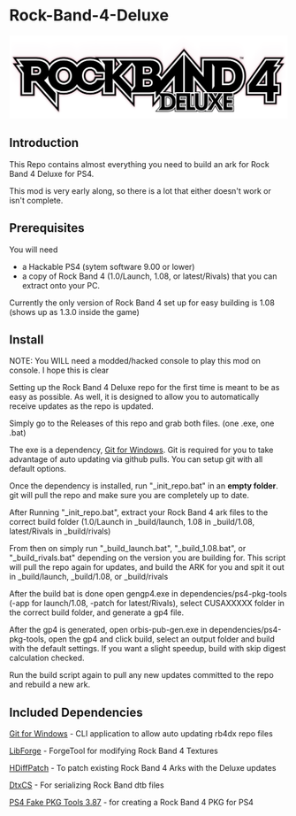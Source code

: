 # Rock-Band-4-Deluxe

![Header Image](dependencies/header.png)

## Introduction

This Repo contains almost everything you need to build an ark for Rock Band 4 Deluxe for PS4.

This mod is very early along, so there is a lot that either doesn't work or isn't complete.

## Prerequisites

You will need

- a Hackable PS4 (sytem software 9.00 or lower)
- a copy of Rock Band 4 (1.0/Launch, 1.08, or latest/Rivals) that you can extract onto your PC.

Currently the only version of Rock Band 4 set up for easy building is 1.08 (shows up as 1.3.0 inside the game)

## Install

NOTE: You WILL need a modded/hacked console to play this mod on console. I hope this is clear

Setting up the Rock Band 4 Deluxe repo for the first time is meant to be as easy as possible.
As well, it is designed to allow you to automatically receive updates as the repo is updated.

Simply go to the Releases of this repo and grab both files. (one .exe, one .bat)

The exe is a dependency, [Git for Windows](https://gitforwindows.org/).
Git is required for you to take advantage of auto updating via github pulls.
You can setup git with all default options.

Once the dependency is installed, run "_init_repo.bat" in an **empty folder**. git will pull the repo and make sure you are completely up to date.

After Running "_init_repo.bat", extract your Rock Band 4 ark files to the correct build folder (1.0/Launch in _build/launch, 1.08 in _build/1.08, latest/Rivals in _build/rivals)

From then on simply run "_build_launch.bat", "_build_1.08.bat", or "_build_rivals.bat" depending on the version you are building for. This script will pull the repo again for updates, and build the ARK for you and spit it out in _build/launch, _build/1.08, or _build/rivals

After the build bat is done open gengp4.exe in dependencies/ps4-pkg-tools (-app for launch/1.08, -patch for latest/Rivals), select CUSAXXXXX folder in the correct build folder, and generate a gp4 file.

After the gp4 is generated, open orbis-pub-gen.exe in dependencies/ps4-pkg-tools, open the gp4 and click build, select an output folder and build with the default settings. If you want a slight speedup, build with skip digest calculation checked.

Run the build script again to pull any new updates committed to the repo and rebuild a new ark.

## Included Dependencies

[Git for Windows](https://gitforwindows.org/) - CLI application to allow auto updating rb4dx repo files

[LibForge](https://github.com/mtolly/LibForge) - ForgeTool for modifying Rock Band 4 Textures

[HDiffPatch](https://github.com/sisong/HDiffPatch) - To patch existing Rock Band 4 Arks with the Deluxe updates

[DtxCS](https://github.com/InvoxiPlayGames/DtxCS) - For serializing Rock Band dtb files

[PS4 Fake PKG Tools 3.87](https://github.com/CyB1K/PS4-Fake-PKG-Tools-3.87) - for creating a Rock Band 4 PKG for PS4